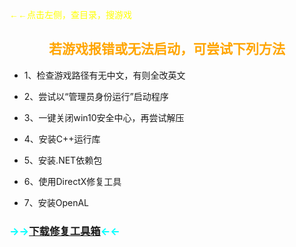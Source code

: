 <font face="黑体"><font color=yellow>←←点击左侧，查目录，搜游戏<br></font></font>

## <font face="黑体"><font color=orange><center>若游戏报错或无法启动，可尝试下列方法<center></font></font>

 * 1、检查游戏路径有无中文，有则全改英文

 * 2、尝试以“管理员身份运行”启动程序

 * 3、一键关闭win10安全中心，再尝试解压

 * 4、安装C++运行库

 * 5、安装.NET依赖包

 * 6、使用DirectX修复工具

 * 7、安装OpenAL

 ### <font color=cyan>→→[下载修复工具箱](https://cowtransfer.com/s/e13ae4ad6bcd46)←←</font>